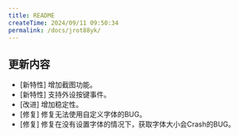 ```yaml
---
title: README
createTime: 2024/09/11 09:50:34
permalink: /docs/jrot88yk/
---
```

## 更新内容

* [新特性] 增加截图功能。
* [新特性] 支持外设按键事件。
* [改进] 增加稳定性。
* [修复] 修复无法使用自定义字体的BUG。
* [修复] 修复在没有设置字体的情况下，获取字体大小会Crash的BUG。